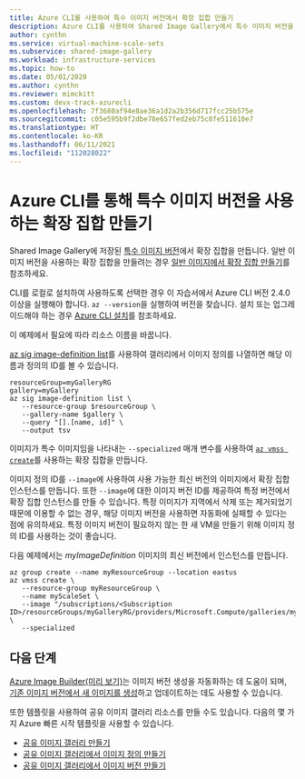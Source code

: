 ```yaml
---
title: Azure CLI를 사용하여 특수 이미지 버전에서 확장 집합 만들기
description: Azure CLI를 사용하여 Shared Image Gallery에서 특수 이미지 버전을 사용하는 확장 집합을 만듭니다.
author: cynthn
ms.service: virtual-machine-scale-sets
ms.subservice: shared-image-gallery
ms.workload: infrastructure-services
ms.topic: how-to
ms.date: 05/01/2020
ms.author: cynthn
ms.reviewer: mimckitt
ms.custom: devx-track-azurecli
ms.openlocfilehash: 7f3680af94e8ae36a1d2a2b356d717fcc25b575e
ms.sourcegitcommit: c05e595b9f2dbe78e657fed2eb75c8fe511610e7
ms.translationtype: HT
ms.contentlocale: ko-KR
ms.lasthandoff: 06/11/2021
ms.locfileid: "112028022"
---
```

# <a name="create-a-scale-set-using-a-specialized-image-version-with-the-azure-cli"></a>Azure CLI를 통해 특수 이미지 버전을 사용하는 확장 집합 만들기

Shared Image Gallery에 저장된 [특수 이미지 버전](../virtual-machines/shared-image-galleries.md#generalized-and-specialized-images)에서 확장 집합을 만듭니다. 일반 이미지 버전을 사용하는 확장 집합을 만들려는 경우 [일반 이미지에서 확장 집합 만들기](instance-generalized-image-version-cli.md)를 참조하세요.

CLI를 로컬로 설치하여 사용하도록 선택한 경우 이 자습서에서 Azure CLI 버전 2.4.0 이상을 실행해야 합니다. `az --version`을 실행하여 버전을 찾습니다. 설치 또는 업그레이드해야 하는 경우 [Azure CLI 설치]( /cli/azure/install-azure-cli)를 참조하세요.

이 예제에서 필요에 따라 리소스 이름을 바꿉니다. 

[az sig image-definition list](/cli/azure/sig/image-definition#az_sig_image_definition_list)를 사용하여 갤러리에서 이미지 정의를 나열하면 해당 이름과 정의의 ID를 볼 수 있습니다.

```azurecli-interactive 
resourceGroup=myGalleryRG
gallery=myGallery
az sig image-definition list \
   --resource-group $resourceGroup \
   --gallery-name $gallery \
   --query "[].[name, id]" \
   --output tsv
```

이미지가 특수 이미지임을 나타내는 `--specialized` 매개 변수를 사용하여 [`az vmss create`](/cli/azure/vmss#az_vmss_create)를 사용하는 확장 집합을 만듭니다.

이미지 정의 ID를 `--image`에 사용하여 사용 가능한 최신 버전의 이미지에서 확장 집합 인스턴스를 만듭니다. 또한 `--image`에 대한 이미지 버전 ID를 제공하여 특정 버전에서 확장 집합 인스턴스를 만들 수 있습니다. 특정 이미지가 지역에서 삭제 또는 제거되었기 때문에 이용할 수 없는 경우, 해당 이미지 버전을 사용하면 자동화에 실패할 수 있다는 점에 유의하세요. 특정 이미지 버전이 필요하지 않는 한 새 VM을 만들기 위해 이미지 정의 ID를 사용하는 것이 좋습니다.

다음 예제에서는 *myImageDefinition* 이미지의 최신 버전에서 인스턴스를 만듭니다.

```azurecli
az group create --name myResourceGroup --location eastus
az vmss create \
   --resource-group myResourceGroup \
   --name myScaleSet \
   --image "/subscriptions/<Subscription ID>/resourceGroups/myGalleryRG/providers/Microsoft.Compute/galleries/myGallery/images/myImageDefinition" \
   --specialized
```


## <a name="next-steps"></a>다음 단계
[Azure Image Builder(미리 보기)](../virtual-machines/image-builder-overview.md)는 이미지 버전 생성을 자동화하는 데 도움이 되며, [기존 이미지 버전에서 새 이미지를 생성](../virtual-machines/linux/image-builder-gallery-update-image-version.md)하고 업데이트하는 데도 사용할 수 있습니다. 

또한 템플릿을 사용하여 공유 이미지 갤러리 리소스를 만들 수도 있습니다. 다음의 몇 가지 Azure 빠른 시작 템플릿을 사용할 수 있습니다. 

- [공유 이미지 갤러리 만들기](https://azure.microsoft.com/resources/templates/sig-create/)
- [공유 이미지 갤러리에서 이미지 정의 만들기](https://azure.microsoft.com/resources/templates/sig-image-definition-create/)
- [공유 이미지 갤러리에서 이미지 버전 만들기](https://azure.microsoft.com/resources/templates/sig-image-version-create/)